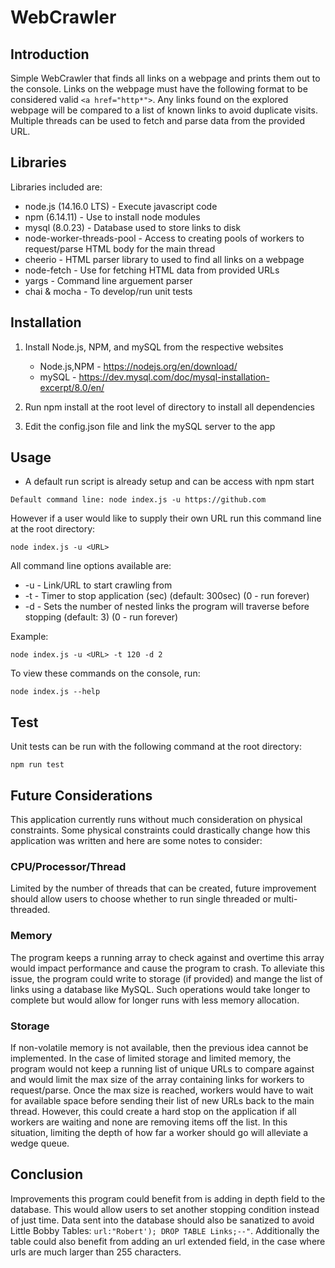 # WebCrawler

## Introduction
Simple WebCrawler that finds all links on a webpage and prints them out to the console.
Links on the webpage must have the following format to be considered valid ```<a href="http*">```.
Any links found on the explored webpage will be compared to a list of known links to avoid duplicate visits.
Multiple threads can be used to fetch and parse data from the provided URL.

## Libraries
Libraries included are:

- node.js (14.16.0 LTS) - Execute javascript code
- npm (6.14.11) - Use to install node modules
- mysql (8.0.23) - Database used to store links to disk
- node-worker-threads-pool - Access to creating pools of workers to request/parse HTML body for the main thread
- cheerio - HTML parser library to used to find all links on a webpage
- node-fetch - Use for fetching HTML data from provided URLs
- yargs - Command line arguement parser
- chai & mocha - To develop/run unit tests

## Installation
1. Install Node.js, NPM, and mySQL from the respective websites
    - Node.js,NPM - https://nodejs.org/en/download/
    - mySQL - https://dev.mysql.com/doc/mysql-installation-excerpt/8.0/en/

2. Run npm install at the root level of directory to install all dependencies

3. Edit the config.json file and link the mySQL server to the app

## Usage
- A default run script is already setup and can be access with npm start

```
Default command line: node index.js -u https://github.com
```

However if a user would like to supply their own URL run this command line at the root directory:

```
node index.js -u <URL>
```

All command line options available are:
- -u - Link/URL to start crawling from
- -t - Timer to stop application (sec) (default: 300sec) (0 - run forever)
- -d - Sets the number of nested links the program will traverse before stopping (default: 3) (0 - run forever)
    
Example:

```
node index.js -u <URL> -t 120 -d 2
```

To view these commands on the console, run:
```
node index.js --help
```

## Test
Unit tests can be run with the following command at the root directory:

```
npm run test
```

## Future Considerations
This application currently runs without much consideration on physical constraints. Some physical constraints
could drastically change how this application was written and here are some notes to consider:

### CPU/Processor/Thread
Limited by the number of threads that can be created,  future improvement should allow users to choose whether to run
single threaded or multi-threaded.

### Memory 
The program keeps a running array to check against and overtime this array would
impact performance and cause the program to crash. To alleviate this issue, the program could write to storage (if provided) and mange the list of links
using a database like MySQL. Such operations would take longer to complete but would 
allow for longer runs with less memory allocation.
    
### Storage
If non-volatile memory is not available, then the previous idea cannot be implemented. In
the case of limited storage and limited memory, the program would not keep a running list of unique URLs to 
compare against and would limit the max size of the array containing links for workers to request/parse. Once
the max size is reached, workers would have to wait for available space before sending their list of new URLs back 
to the main thread. However, this could create a hard stop on the application if all workers are waiting and none are
removing items off the list. In this situation, limiting the depth of how far a worker should go will alleviate a
wedge queue.

## Conclusion
Improvements this program could benefit from is adding in depth field to the database. This would allow users to set another
stopping condition instead of just time. Data sent into the database should also be sanatized to avoid  Little Bobby Tables:
```url:"Robert'); DROP TABLE Links;--"```. Additionally the table could also benefit from adding an url extended field, in the case
where urls are much larger than 255 characters.